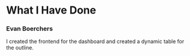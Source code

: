# What I Have Done
### Evan Boerchers
I created the frontend for the dashboard and created a dynamic table for the outline.
